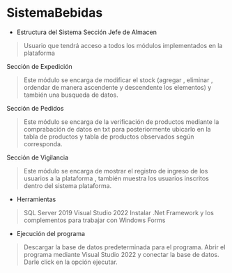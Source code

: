 # SistemaBebidas
* Estructura del Sistema
Sección Jefe de Almacen
>Usuario que tendrá acceso a todos los módulos implementados en la plataforma

Sección de Expedición 
>Este módulo se encarga de modificar el stock (agregar , 
eliminar , ordendar de manera ascendente y descendente los elementos)
y también una busqueda de datos.

Sección  de Pedidos 
>Este módulo se encarga de la verificación de productos mediante la comprabación de datos en txt
para posteriormente ubicarlo en la tabla de productos y tabla de productos observados según corresponda.

Sección de Vigilancia 
>Este módulo se encarga de mostrar el registro de ingreso de los usuarios a la plataforma , también muestra 
los usuarios inscritos dentro del sistema plataforma.

* Herramientas
> SQL Server 2019
> Visual Studio 2022
> Instalar .Net Framework y los complementos para trabajar con Windows Forms


* Ejecución del programa
>Descargar la base de datos predeterminada para el programa.
>Abrir el programa mediante Visual Studio 2022 y conectar la base de datos.
>Darle click en la opción ejecutar.
